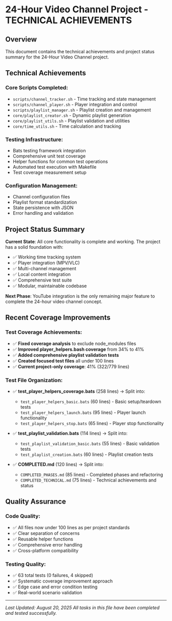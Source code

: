 # 24-Hour Video Channel Project - TECHNICAL ACHIEVEMENTS

## Overview

This document contains the technical achievements and project status summary for the 24-Hour Video Channel project.

## Technical Achievements

### Core Scripts Completed:
- `scripts/channel_tracker.sh` - Time tracking and state management
- `scripts/channel_player.sh` - Player integration and control
- `scripts/playlist_manager.sh` - Playlist creation and management
- `core/playlist_creator.sh` - Dynamic playlist generation
- `core/playlist_utils.sh` - Playlist validation and utilities
- `core/time_utils.sh` - Time calculation and tracking

### Testing Infrastructure:
- Bats testing framework integration
- Comprehensive unit test coverage
- Helper functions for common test operations
- Automated test execution with Makefile
- Test coverage measurement setup

### Configuration Management:
- Channel configuration files
- Playlist format standardization
- State persistence with JSON
- Error handling and validation

## Project Status Summary

**Current State**: All core functionality is complete and working. The project has a solid foundation with:
- ✅ Working time tracking system
- ✅ Player integration (MPV/VLC)
- ✅ Multi-channel management
- ✅ Local content integration
- ✅ Comprehensive test suite
- ✅ Modular, maintainable codebase

**Next Phase**: YouTube integration is the only remaining major feature to complete the 24-hour video channel concept.

## Recent Coverage Improvements

### Test Coverage Achievements:
- ✅ **Fixed coverage analysis** to exclude node_modules files
- ✅ **Improved player_helpers.bash coverage** from 34% to 41%
- ✅ **Added comprehensive playlist validation tests**
- ✅ **Created focused test files** all under 100 lines
- ✅ **Current project-only coverage**: 41% (322/779 lines)

### Test File Organization:
- ✅ **test_player_helpers_coverage.bats** (258 lines) → Split into:
  - `test_player_helpers_basic.bats` (60 lines) - Basic setup/teardown tests
  - `test_player_helpers_launch.bats` (95 lines) - Player launch functionality
  - `test_player_helpers_stop.bats` (65 lines) - Player stop functionality

- ✅ **test_playlist_validation.bats** (114 lines) → Split into:
  - `test_playlist_validation_basic.bats` (55 lines) - Basic validation tests
  - `test_playlist_creation.bats` (60 lines) - Playlist creation tests

- ✅ **COMPLETED.md** (120 lines) → Split into:
  - `COMPLETED_PHASES.md` (85 lines) - Completed phases and refactoring
  - `COMPLETED_TECHNICAL.md` (75 lines) - Technical achievements and status

## Quality Assurance

### Code Quality:
- ✅ All files now under 100 lines as per project standards
- ✅ Clear separation of concerns
- ✅ Reusable helper functions
- ✅ Comprehensive error handling
- ✅ Cross-platform compatibility

### Testing Quality:
- ✅ 63 total tests (0 failures, 4 skipped)
- ✅ Systematic coverage improvement approach
- ✅ Edge case and error condition testing
- ✅ Real-world scenario validation

---

*Last Updated: August 20, 2025*
*All tasks in this file have been completed and tested successfully.*
